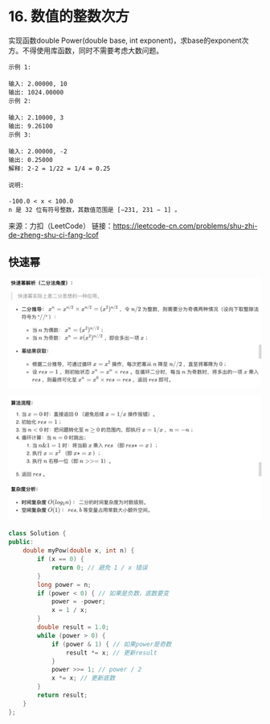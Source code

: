 # 16. 数值的整数次方

实现函数double Power(double base, int exponent)，求base的exponent次方。不得使用库函数，同时不需要考虑大数问题。
 
```
示例 1:

输入: 2.00000, 10
输出: 1024.00000
示例 2:

输入: 2.10000, 3
输出: 9.26100
示例 3:

输入: 2.00000, -2
输出: 0.25000
解释: 2-2 = 1/22 = 1/4 = 0.25

说明:

-100.0 < x < 100.0
n 是 32 位有符号整数，其数值范围是 [−231, 231 − 1] 。
```

来源：力扣（LeetCode）
链接：https://leetcode-cn.com/problems/shu-zhi-de-zheng-shu-ci-fang-lcof

## 快速幂

![](./show.png)

![](./show2.png)



```cpp
class Solution {
public:
    double myPow(double x, int n) {
        if (x == 0) {
            return 0; // 避免 1 / x 错误
        }
        long power = n;
        if (power < 0) { // 如果是负数，底数要变
            power = -power;
            x = 1 / x;
        }
        double result = 1.0;
        while (power > 0) {
            if (power & 1) { // 如果power是奇数
                result *= x; // 更新result
            }
            power >>= 1; // power / 2
            x *= x; // 更新底数
        }
        return result;
    }
};
```
